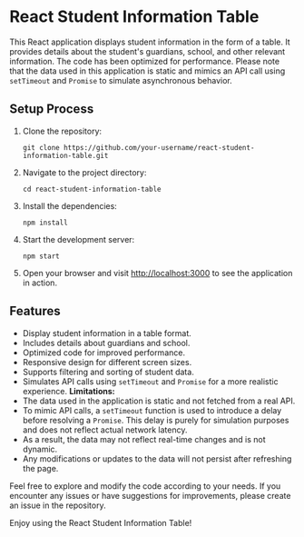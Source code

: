 # React Student Information Table
This React application displays student information in the form of a table. It provides details about the student's guardians, school, and other relevant information. The code has been optimized for performance.
Please note that the data used in this application is static and mimics an API call using `setTimeout` and `Promise` to simulate asynchronous behavior.
## Setup Process
1. Clone the repository:
   ```shell
   git clone https://github.com/your-username/react-student-information-table.git
   ```
2. Navigate to the project directory:
   ```shell
   cd react-student-information-table
   ```
3. Install the dependencies:
   ```shell
   npm install
   ```
4. Start the development server:
   ```shell
   npm start
   ```
5. Open your browser and visit [http://localhost:3000](http://localhost:3000) to see the application in action.
## Features
- Display student information in a table format.
- Includes details about guardians and school.
- Optimized code for improved performance.
- Responsive design for different screen sizes.
- Supports filtering and sorting of student data.
- Simulates API calls using `setTimeout` and `Promise` for a more realistic experience.
**Limitations:**
- The data used in the application is static and not fetched from a real API.
- To mimic API calls, a `setTimeout` function is used to introduce a delay before resolving a `Promise`. This delay is purely for simulation purposes and does not reflect actual network latency.
- As a result, the data may not reflect real-time changes and is not dynamic.
- Any modifications or updates to the data will not persist after refreshing the page.

Feel free to explore and modify the code according to your needs. If you encounter any issues or have suggestions for improvements, please create an issue in the repository.

Enjoy using the React Student Information Table!